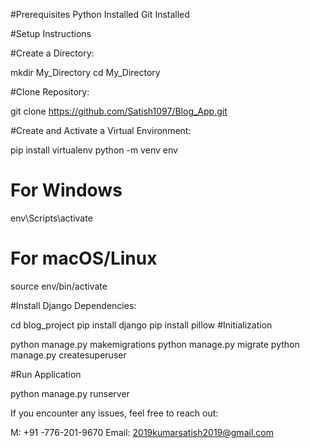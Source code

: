 #Prerequisites
Python Installed
Git Installed

#Setup Instructions

#Create a Directory: 

mkdir My_Directory
cd My_Directory

#Clone Repository:

git clone https://github.com/Satish1097/Blog_App.git

#Create and Activate a Virtual Environment:

pip install virtualenv
python -m venv env
# For Windows
env\Scripts\activate
# For macOS/Linux
source env/bin/activate


#Install Django Dependencies:

cd blog_project
pip install django
pip install pillow
#Initialization

python manage.py makemigrations
python manage.py migrate
python manage.py createsuperuser

#Run Application

python manage.py runserver

If you encounter any issues, feel free to reach out:

M: +91 -776-201-9670
Email: 2019kumarsatish2019@gmail.com


